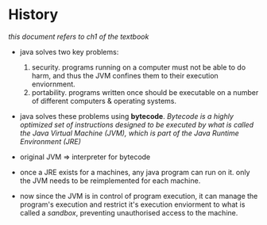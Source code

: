 # History

_this document refers to ch1 of the textbook_

- java solves two key problems: 
    1. security. programs running on a computer must not be able to do harm, and thus the JVM confines them to their execution enviornment.
    2. portability. programs written once should be executable on a number of different computers & operating systems.

- java solves these problems using **bytecode**. 
_Bytecode is a highly optimized set of instructions designed to be executed by what is called the Java Virtual Machine (JVM), which is part of the Java Runtime Environment (JRE)_
- original JVM => interpreter for bytecode
- once a JRE exists for a machines, any java program can run on it. only the JVM needs to be reimplemented for each machine.
- now since the JVM is in control of program execution, it can manage the program's execution and restrict it's execution enviorment to what is called a _sandbox_, preventing unauthorised access to the machine.